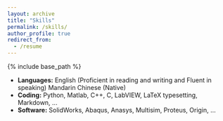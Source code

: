 ```yaml
---
layout: archive
title: "Skills"
permalink: /skills/
author_profile: true
redirect_from:
  - /resume
---
```


{% include base_path %}

* **Languages:** English (Proficient in reading and writing and Fluent in speaking) Mandarin Chinese (Native)
* **Coding:** Python, Matlab, C++, C, LabVIEW, LaTeX typesetting, Markdown, ...
* **Software:** SolidWorks, Abaqus, Anasys, Multisim, Proteus, Origin, ...
